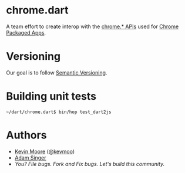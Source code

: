 # chrome.dart

A team effort to create interop with the [chrome.* APIs](http://developer.chrome.com/trunk/apps/api_index.html) used for [Chrome Packaged Apps](http://developer.chrome.com/trunk/apps/about_apps.html).

# Versioning

Our goal is to follow [Semantic Versioning](http://semver.org/).

# Building unit tests

```
~/dart/chrome.dart$ bin/hop test_dart2js
```

# Authors
 * [Kevin Moore](https://github.com/kevmoo) ([@kevmoo](http://twitter.com/kevmoo))
 * [Adam Singer](http://goo.gl/v5xRS)
 * _You? File bugs. Fork and Fix bugs. Let's build this community._
